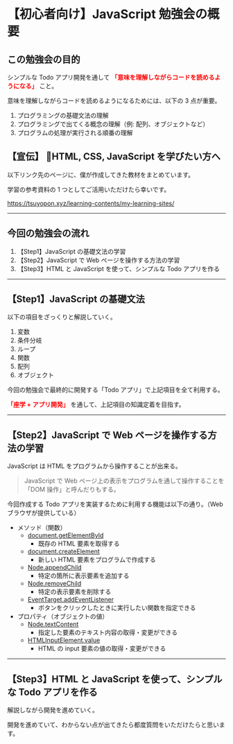 # 【初心者向け】JavaScript 勉強会の概要

## この勉強会の目的

シンプルな Todo アプリ開発を通して **<span style="color:red;">「意味を理解しながらコードを読めるようになる」</span>** こと。

意味を理解しながらコードを読めるようになるためには、以下の 3 点が重要。

1. プログラミングの基礎文法の理解
1. プログラミングで出てくる概念の理解（例: 配列、オブジェクトなど）
1. プログラムの処理が実行される順番の理解

## 【宣伝】 HTML, CSS, JavaScript を学びたい方へ

以下リンク先のページに、僕が作成してきた教材をまとめています。

学習の参考資料の 1 つとしてご活用いただけたら幸いです。

https://tsuyopon.xyz/learning-contents/my-learning-sites/

---

## 今回の勉強会の流れ

1. 【Step1】JavaScript の基礎文法の学習
1. 【Step2】JavaScript で Web ページを操作する方法の学習
1. 【Step3】HTML と JavaScript を使って、シンプルな Todo アプリを作る

---

## 【Step1】JavaScript の基礎文法

以下の項目をざっくりと解説していく。

1. 変数
1. 条件分岐
1. ループ
1. 関数
1. 配列
1. オブジェクト

今回の勉強会で最終的に開発する「Todo アプリ」で上記項目を全て利用する。

**<span style="color:red;">「座学 + アプリ開発」</span>** を通して、上記項目の知識定着を目指す。

---

## 【Step2】JavaScript で Web ページを操作する方法の学習

JavaScript は HTML をプログラムから操作することが出来る。

> JavaScript で Web ページ上の表示をプログラムを通して操作することを「DOM 操作」と呼んだりもする。

今回作成する Todo アプリを実装するために利用する機能は以下の通り。（Web ブラウザが提供している）

- メソッド（関数）
  - [document.getElementById](https://developer.mozilla.org/ja/docs/Web/API/Document/getElementById)
    - 既存の HTML 要素を取得する
  - [document.createElement](https://developer.mozilla.org/ja/docs/Web/API/Document/createElement)
    - 新しい HTML 要素をプログラムで作成する
  - [Node.appendChild](https://developer.mozilla.org/ja/docs/Web/API/Node/appendChild)
    - 特定の箇所に表示要素を追加する
  - [Node.removeChild](https://developer.mozilla.org/ja/docs/Web/API/Node/removeChild)
    - 特定の表示要素を削除する
  - [EventTarget.addEventListener](https://developer.mozilla.org/ja/docs/Web/API/EventTarget/addEventListener)
    - ボタンをクリックしたときに実行したい関数を指定できる
- プロパティ（オブジェクトの値）
  - [Node.textContent](https://developer.mozilla.org/ja/docs/Web/API/Node/textContent)
    - 指定した要素のテキスト内容の取得・変更ができる
  - [HTMLInputElement.value](https://developer.mozilla.org/ja/docs/Web/API/HTMLInputElement)
    - HTML の input 要素の値の取得・変更ができる

---

## 【Step3】HTML と JavaScript を使って、シンプルな Todo アプリを作る

解説しながら開発を進めていく。

開発を進めていて、わからない点が出てきたら都度質問をいただけたらと思います。
